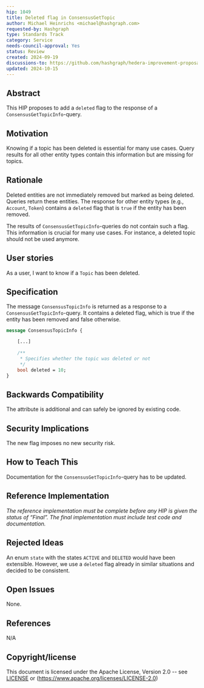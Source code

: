 ```yaml
---
hip: 1049
title: Deleted flag in ConsensusGetTopic
author: Michael Heinrichs <michael@hashgraph.com>
requested-by: Hashgraph
type: Standards Track
category: Service
needs-council-approval: Yes
status: Review
created: 2024-09-19
discussions-to: https://github.com/hashgraph/hedera-improvement-proposal/pull/1049
updated: 2024-10-15
---
```


## Abstract

This HIP proposes to add a `deleted` flag to the response of a `ConsensusGetTopicInfo`-query.

## Motivation

Knowing if a topic has been deleted is essential for many use cases. Query results for all other entity types contain this information but are missing for topics.

## Rationale

Deleted entities are not immediately removed but marked as being deleted. Queries return these entities. The response for other entity types (e.g., `Account`, `Token`) contains a `deleted` flag that is `true` if the entity has been removed.

The results of `ConsensusGetTopicInfo`-queries do not contain such a flag. This information is crucial for many use cases. For instance, a deleted topic should not be used anymore.

## User stories

As a user, I want to know if a `Topic` has been deleted.

## Specification

The message `ConsensusTopicInfo` is returned as a response to a `ConsensusGetTopicInfo`-query. It contains a deleted flag, which is true if the entity has been removed and false otherwise.

```protobuf
message ConsensusTopicInfo {

    [...]
    
    /**
     * Specifies whether the topic was deleted or not
     */
    bool deleted = 10;
}
```

## Backwards Compatibility

The attribute is additional and can safely be ignored by existing code.

## Security Implications

The new flag imposes no new security risk.

## How to Teach This

Documentation for the `ConsensusGetTopicInfo`-query has to be updated.

## Reference Implementation

_The reference implementation must be complete before any HIP is given the status of “Final”. The final implementation must include test code and documentation._

## Rejected Ideas

An enum `state` with the states `ACTIVE` and `DELETED` would have been extensible. However, we use a `deleted` flag already in similar situations and decided to be consistent.

## Open Issues

None.

## References

N/A

## Copyright/license

This document is licensed under the Apache License, Version 2.0 -- see [LICENSE](../LICENSE) or (https://www.apache.org/licenses/LICENSE-2.0)
